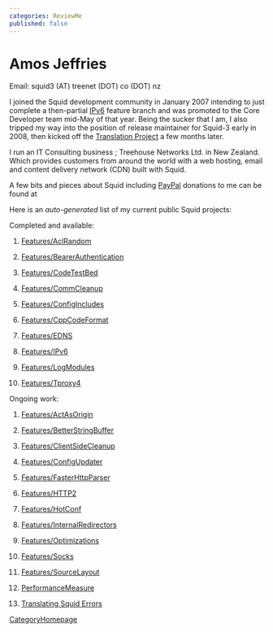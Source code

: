 ```yaml
---
categories: ReviewMe
published: false
---
```

# Amos Jeffries

Email: squid3 (AT) treenet (DOT) co (DOT) nz

I joined the Squid development community in January 2007 intending to
just complete a then-partial
[IPv6](/Features/IPv6)
feature branch and was promoted to the Core Developer team mid-May of
that year. Being the sucker that I am, I also tripped my way into the
position of release maintainer for Squid-3 early in 2008, then kicked
off the [Translation
Project](/Translations)
a few months later.

I run an IT Consulting business [](http://www.treenet.co.nz); Treehouse
Networks Ltd. in New Zealand. Which provides customers from around the
world with a web hosting, email and content delivery network (CDN) built
with Squid.

A few bits and pieces about Squid including
[PayPal](/PayPal)
donations to me can be found at
[](http://www.treenet.co.nz/projects/squid/)

Here is an *auto-generated* list of my current public Squid projects:

Completed and available:

1.  [Features/AclRandom](/Features/AclRandom)

2.  [Features/BearerAuthentication](/Features/BearerAuthentication)

3.  [Features/CodeTestBed](/Features/CodeTestBed)

4.  [Features/CommCleanup](/Features/CommCleanup)

5.  [Features/ConfigIncludes](/Features/ConfigIncludes)

6.  [Features/CppCodeFormat](/Features/CppCodeFormat)

7.  [Features/EDNS](/Features/EDNS)

8.  [Features/IPv6](/Features/IPv6)

9.  [Features/LogModules](/Features/LogModules)

10. [Features/Tproxy4](/Features/Tproxy4)

Ongoing work:

1.  [Features/ActAsOrigin](/Features/ActAsOrigin)

2.  [Features/BetterStringBuffer](/Features/BetterStringBuffer)

3.  [Features/ClientSideCleanup](/Features/ClientSideCleanup)

4.  [Features/ConfigUpdater](/Features/ConfigUpdater)

5.  [Features/FasterHttpParser](/Features/FasterHttpParser)

6.  [Features/HTTP2](/Features/HTTP2)

7.  [Features/HotConf](/Features/HotConf)

8.  [Features/InternalRedirectors](/Features/InternalRedirectors)

9.  [Features/Optimizations](/Features/Optimizations)

10. [Features/Socks](/Features/Socks)

11. [Features/SourceLayout](/Features/SourceLayout)

12. [PerformanceMeasure](/PerformanceMeasure)

13. [Translating Squid
    Errors](/Translations)

[CategoryHomepage](/CategoryHomepage)

